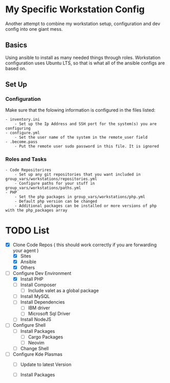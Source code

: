 # My Specific Workstation Config

Another attempt to combine my workstation setup, configuration and dev config into one giant mess.

## Basics

Using ansible to install as many needed things through roles. Workstation configuration uses Ubuntu LTS, so that is what
all of the ansible configs are based on.

## Set Up

### Configuration

Make sure that the folowing information is configured in the files listed:

    - inventory.ini
        - Set up the Ip Address and SSH port for the system(s) you are configuring
    - configure.yml
        - Set the user name of the system in the remote_user field
    - .become.pass
        - Put the remote user sudo password in this file. It is ignored

### Roles and Tasks
    - Code Repositorires
        - Set up any git repositories that you want included in group_vars/workstations/repositories.yml
        - Configure paths for your stuff in group_vars/workstations/paths.yml
    - PHP
        - Set the php packages in group_vars/workstations/php.yml
        - Default php version can be changed
        - Additional packages can be installed or more versions of php with the php_packages array


# TODO List
  - [x] Clone Code Repos ( this should work correctly if you are forwarding your agent )
    - [x] Sites
    - [x] Ansible
    - [x] Others
  - [ ] Configure Dev Environment
    - [x] Install PHP
    - [ ] Install Composer
      - [ ] Include valet as a global package
    - [ ] Install MySQL
    - [ ] Install Dependencies
      - [ ] IBM driver
      - [ ] Microsoft Sql Driver
    - [ ] Install NodeJS
  - [ ] Configure Shell
    - [ ] Install Packages
        - [ ] Cargo Packages
        - [ ] Neovim
    - [ ] Change Shell
  - [ ] Configure Kde Plasmas
    - [ ] Update to latest Version
    - [ ] Install Packages


